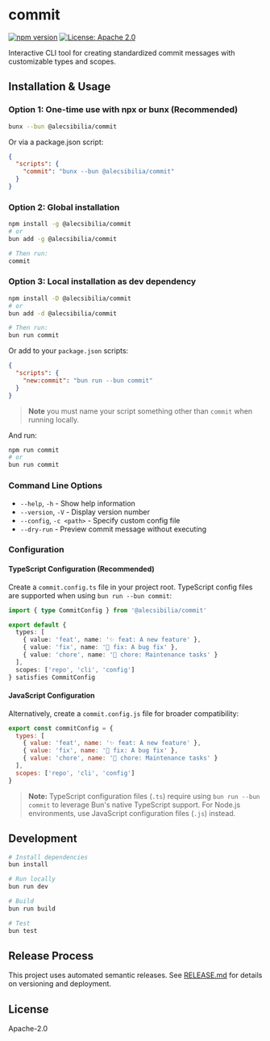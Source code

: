 # commit

[![npm version](https://img.shields.io/badge/npm%20package-@alecsibilia/commit-red.svg)](https://www.npmjs.com/package/@alecsibilia/commit)
[![License: Apache 2.0](https://img.shields.io/badge/License-Apache_2.0-yellow.svg)](http://opensource.org/license/apache-2-0)

Interactive CLI tool for creating standardized commit messages with customizable types and scopes.

## Installation & Usage

### Option 1: One-time use with npx or bunx (Recommended)

```bash
bunx --bun @alecsibilia/commit
```

Or via a package.json script:

```json
{
  "scripts": {
    "commit": "bunx --bun @alecsibilia/commit"
  }
}
```

### Option 2: Global installation

```bash
npm install -g @alecsibilia/commit
# or
bun add -g @alecsibilia/commit

# Then run:
commit
```

### Option 3: Local installation as dev dependency

```bash
npm install -D @alecsibilia/commit
# or
bun add -d @alecsibilia/commit

# Then run:
bun run commit
```

Or add to your `package.json` scripts:

```json
{
  "scripts": {
    "new:commit": "bun run --bun commit"
  }
}
```

> **Note** you must name your script something other than `commit` when running locally.

And run:

```bash
npm run commit
# or
bun run commit
```

### Command Line Options

- `--help`, `-h` - Show help information
- `--version`, `-V` - Display version number
- `--config`, `-c <path>` - Specify custom config file
- `--dry-run` - Preview commit message without executing

### Configuration

#### TypeScript Configuration (Recommended)

Create a `commit.config.ts` file in your project root. TypeScript config files are supported when using `bun run --bun commit`:

```typescript
import { type CommitConfig } from '@alecsibilia/commit'

export default {
  types: [
    { value: 'feat', name: '✨ feat: A new feature' },
    { value: 'fix', name: '🐛 fix: A bug fix' },
    { value: 'chore', name: '🧹 chore: Maintenance tasks' }
  ],
  scopes: ['repo', 'cli', 'config']
} satisfies CommitConfig
```

#### JavaScript Configuration

Alternatively, create a `commit.config.js` file for broader compatibility:

```javascript
export const commitConfig = {
  types: [
    { value: 'feat', name: '✨ feat: A new feature' },
    { value: 'fix', name: '🐛 fix: A bug fix' },
    { value: 'chore', name: '🧹 chore: Maintenance tasks' }
  ],
  scopes: ['repo', 'cli', 'config']
}
```

> **Note:** TypeScript configuration files (`.ts`) require using `bun run --bun commit` to leverage Bun's native TypeScript support. For Node.js environments, use JavaScript configuration files (`.js`) instead.

## Development

```bash
# Install dependencies
bun install

# Run locally
bun run dev

# Build
bun run build

# Test
bun test
```

## Release Process

This project uses automated semantic releases. See [RELEASE.md](./RELEASE.md) for details on versioning and deployment.

## License

Apache-2.0

